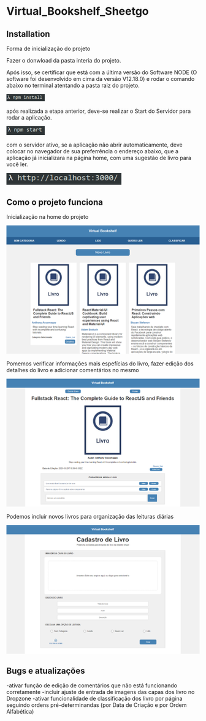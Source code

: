 # Virtual_Bookshelf_Sheetgo

## Installation

Forma de inicialização do projeto

Fazer o donwload da pasta interia do projeto.

Após isso, se certificar que está com a última versão do Software NODE (O software foi desenvolvido em cima da versão V12.18.0) e rodar o comando abaixo no terminal atentando a pasta raiz do projeto.

<img src="https://github.com/ganchar3003/Virtual_Bookshelf_Sheetgo/blob/master/npm%20install.png" alt="npm_Install" width="100" />

após realizada a etapa anterior, deve-se realizar o Start do Servidor para rodar a aplicação.

<img src="https://github.com/ganchar3003/Virtual_Bookshelf_Sheetgo/blob/master/npm%20start.png" alt="npm_start" width="100" />

com o servidor ativo, se a aplicação não abrir automaticamente, deve colocar no navegador de sua preferrência o endereço abaixo, que a aplicação já inicializara na página home, com uma sugestão de livro para você ler.

<img src="https://github.com/ganchar3003/Virtual_Bookshelf_Sheetgo/blob/master/localhost.png" alt="LocalHost" width="300" />

## Como o projeto funciona

Inicialização na home do projeto

<img src="https://github.com/ganchar3003/Virtual_Bookshelf_Sheetgo/blob/master/home_virtualBookShelf.png" alt="Home" width="600" />

Pomemos verificar informações mais espefícias do livro, fazer edição dos detalhes do livro e adicionar comentários no mesmo

<img src="https://github.com/ganchar3003/Virtual_Bookshelf_Sheetgo/blob/master/book_detail.png" alt="Book_Detail" width="600" />

Podemos incluir novos livros para organização das leituras diárias

<img src="https://github.com/ganchar3003/Virtual_Bookshelf_Sheetgo/blob/master/Cadastro.png" alt="cadastro" width="600" />


## Bugs e atualizações

-ativar função de edição de comentários que não está funcionando corretamente
-incluir ajuste de entrada de imagens das capas dos livro no Dropzone
-ativar funcionalidade de classificação dos livro por página seguindo ordens pré-determinandas (por Data de Criação e por Ordem Alfabética)